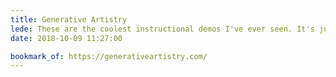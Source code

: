 ```yaml
---
title: Generative Artistry
lede: These are the coolest instructional demos I've ever seen. It's just such a pleasure to watch how Tim Holman steps through each artistic challenge in a beautiful way.
date: 2018-10-09 11:27:00

bookmark_of: https://generativeartistry.com/
---
```

